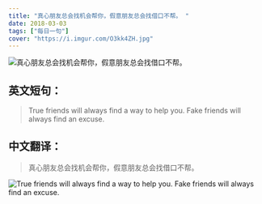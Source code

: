 ```yaml
---
title: "真心朋友总会找机会帮你，假意朋友总会找借口不帮。 ​​​​"
date: 2018-03-03
tags: ["每日一句"]
cover: "https://i.imgur.com/O3kk4ZH.jpg"
---
```


![真心朋友总会找机会帮你，假意朋友总会找借口不帮。 ​​​​](https://i.imgur.com/KxJCEA0.jpg)

## 英文短句：
> True friends will always find a way to help you. Fake friends will always find an excuse. 

<!--more-->

## 中文翻译：
> 真心朋友总会找机会帮你，假意朋友总会找借口不帮。 ​​​​

![True friends will always find a way to help you. Fake friends will always find an excuse. ](https://i.imgur.com/zbJvk1w.jpg)

